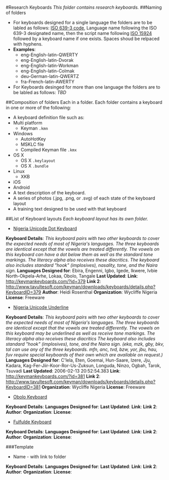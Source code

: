 #Research Keyboards
_This folder contains research keyboards._
##Naming of folders
* For keyboards designed for a single language the folders are to be labled as follows: [ISO 639-3 code](http://www-01.sil.org/iso639-3), Language name following the ISO 639-3 designated name, then the script name following [ISO 15924](http://unicode.org/iso15924/iso15924-codes.html) followed by a keyboard name if one exists. Spaces shoud be relpaced with hyphens.
 * **Examples**: 
   * eng-English-latin-QWERTY
   * eng-English-latin-Dvorak
   * eng-English-latin-Workman
   * eng-English-latin-Colmak
   * deu-German-latin-QWERTZ
   * fra-French-latin-AWERTY
* For Keyboards desinged for more than one language the folders are to be labled as follows: _TBD_

##Composition of folders
Each in a folder. Each folder contains a keyboard in one or more of the following:
* A keyboard definition file such as:
 * Multi platform
   * Keyman ```.kmn```
 * Windows
    * AutoHotKey
    * MSKLC file
    * Compiled Keyman file `.kmx`
 * OS X
    * OS X ```.keylayout```
    * OS X ```.bundle```
 * Linux
    * XKB
 * iOS
 * Android
* A text description of the keyboard.
* A series of photos (.jpg, .png, or .svg) of each state of the keyboard layout
* A training text designed to be used with that keyboard

##List of Keyboard layouts
_Each keyboard layout has its own folder._ 

* [Nigeria Unicode Dot Keyboard](/Research-Keyboards/Nigeria%20Unicode%20Dot%20Keyboard)

**Keyboard Details**: _This keyboard pairs with two other keyboards to cover the expected needs of most of Nigeria's languages. The three keyboards are identical except that the vowels are treated differently. The vowels on this keyboard can have a dot below them as well as the standard tone markings. The literacy alpha also receives these diacritics. The keyboard also includes standard "hook" (implosives), nasality, tone, and the Naira sign._
**Languages Designed for**: Ebira, Engenni, Igbo, Igede, Ikwere, Ivbie North-Okpela-Arhe, Lokaa, Obolo, Tangale
**Last Updated**:
**Link**: http://keymankeyboards.com/?id=379
**Link 2**: http://www.tavultesoft.com/keyman/downloads/keyboards/details.php?KeyboardID=379
**Author**:	Heidi Rosenthal
**Organization**: Wycliffe Nigeria
**License**: Freeware

* [Nigeria Unicode Underline](/Research-Keyboards/Nigeria%20Unicode%20Underline)

**Keyboard Details**: _This keyboard pairs with two other keyboards to cover the expected needs of most of Nigeria's languages. The three keyboards are identical except that the vowels are treated differently. The vowels on this keyboard may be underlined as well as receive tone markings. The literacy alpha also receives these diacritics The keyboard also includes standard "hook" (implosives), tone, and the Naira sign. (eka, mzk, gby, bkv, tal can use any of the three keyboards. mfn, anc, tvd, bzw, yor, jbu, hau, fuv require special keyboards of their own which are available on request.)_
**Languages Designed for**: C'lela, Eten, Goemai, Hun-Saare, Izere, Jju, Kadara, Kag-Fer-Jiir-Koor-Ror-Us-Zuksun, Longuda, Ninzo, Ogbah, Tarok, Tsuvadi
**Last Updated**:	2006-02-13 20:52:54.383
**Link**: http://keymankeyboards.com/?id=381
**Link 2**: http://www.tavultesoft.com/keyman/downloads/keyboards/details.php?KeyboardID=381
**Organization**:	Wycliffe Nigeria
**License**: Freeware

* [Obolo Keyboard](/Research-Keyboards/Obolo%20Keyboard)

**Keyboard Details**:
**Languages Designed for**:
**Last Updated**:
**Link**:
**Link 2**:
**Author**:
**Organization**:
**License**:

* [Fulfulde Keyboard](/Research-Keyboards/Fulfulde%20Keyboard)

**Keyboard Details**:
**Languages Designed for**:
**Last Updated**:
**Link**:
**Link 2**:
**Author**:
**Organization**:
**License**:

###Template

* Name - with link to folder

**Keyboard Details**:
**Languages Designed for**:
**Last Updated**:
**Link**:
**Link 2**:
**Author**:
**Organization**:
**License**:
